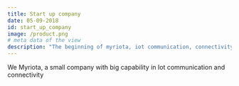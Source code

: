 ```yaml
---
title: Start up company
date: 05-09-2018
id: start_up_company
image: /product.png
# meta data of the view
description: "The beginning of myriota, iot communication, connectivity"
---
```


We Myriota, a small company with big capability in Iot communication and connectivity